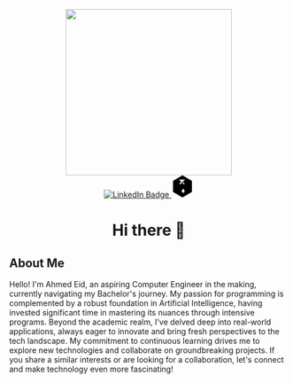 <div id="header" align="center">
  <img src="https://media.giphy.com/media/2IudUHdI075HL02Pkk/giphy.gif" width="300"/> <!-- Adjusted width to 300 -->
</div>

<div id="badges" align="center">
  <a href="https://www.linkedin.com/in/ahmed-1eid/">
    <img src="https://img.shields.io/badge/LinkedIn-blue?style=for-the-badge&logo=linkedin&logoColor=white" alt="LinkedIn Badge"/>
  </a>
<a href="https://twitter.com/ahmedeid553">
    <svg role="img" viewBox="0 0 24 24" xmlns="http://www.w3.org/2000/svg" width="40" height="40">
      <path d="M12 0L1.75 6v12L12 24l10.25-6v-12zm.75 4.61l1.98.01-2.47 2.4 2.46 2.4-1.98.02L12 7.02l-1.73 2.4-1.99-.01 2.47-2.4-2.46-2.4 1.98-.02L12 4.61zm0 14.78l-1.73-2.4 1.73-2.4 1.73 2.4-1.73 2.4zm-4.92-.59l1.98.01-2.47-2.4 2.46-2.4-1.98-.02L7.08 16l-1.73-2.4-1.99.01 2.47 2.4-2.46 2.4 1.98.02L7.08 19zm9.84 0l1.98-.01-2.47-2.4 2.46-2.4-1.98.02L16.92 16l-1.73-2.4-1.99-.01 2.47 2.4-2.46 2.4 1.98-.02L16.92 19zM7.08 8l-1.73 2.4 1.73 2.4 1.73-2.4L7.08 8zm9.84 0l-1.73 2.4 1.73 2.4 1.73-2.4-1.73-2.4z" fill="black"/>
    </svg>
  </a>


# Hi there 👋

</div>

## About Me

Hello! I'm Ahmed Eid, an aspiring Computer Engineer in the making, currently navigating my Bachelor's journey. My passion for programming is complemented by a robust foundation in Artificial Intelligence, having invested significant time in mastering its nuances through intensive programs. Beyond the academic realm, I've delved deep into real-world applications, always eager to innovate and bring fresh perspectives to the tech landscape. My commitment to continuous learning drives me to explore new technologies and collaborate on groundbreaking projects. If you share a similar interests or are looking for a collaboration, let's connect and make technology even more fascinating!
